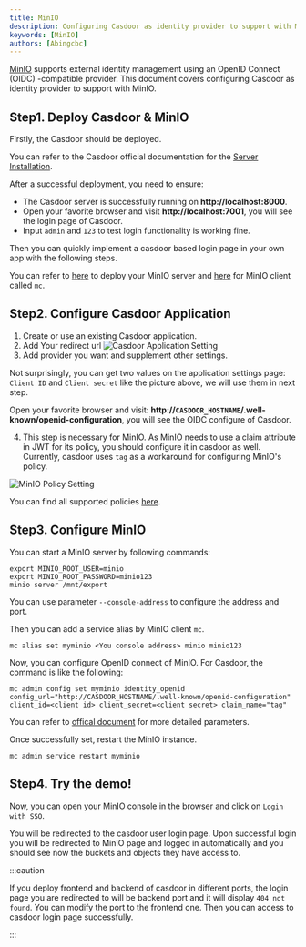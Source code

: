 ```yaml
---
title: MinIO
description: Configuring Casdoor as identity provider to support with MinIO
keywords: [MinIO]
authors: [Abingcbc]
---
```


[MinIO](https://github.com/minio/minio) supports external identity management using an OpenID Connect (OIDC) -compatible provider. This document covers configuring Casdoor as identity provider to support with MinIO.

## Step1. Deploy Casdoor & MinIO

Firstly, the Casdoor should be deployed. 

You can refer to the Casdoor official documentation for the [Server Installation](/docs/basic/server-installation).

After a successful deployment, you need to ensure:

- The Casdoor server is successfully running on **http://localhost:8000**.
- Open your favorite browser and visit **http://localhost:7001**, you will see the login page of Casdoor.
- Input `admin` and `123` to test login functionality is working fine.

Then you can quickly implement a casdoor based login page in your own app with the following steps.

You can refer to [here](https://github.com/minio/minio#minio-quickstart-guide) to deploy your MinIO server and [here](https://docs.min.io/minio/baremetal/reference/minio-mc.html#install-mc) for MinIO client called `mc`.

## Step2. Configure Casdoor Application

1. Create or use an existing Casdoor application.
2. Add Your redirect url
![Casdoor Application Setting](/img/integration/appsetting_spring_security.png)
3. Add provider you want and supplement other settings.

Not surprisingly, you can get two values ​​on the application settings page: `Client ID` and `Client secret` like the picture above, we will use them in next step.

Open your favorite browser and visit: **http://`CASDOOR_HOSTNAME`/.well-known/openid-configuration**, you will see the OIDC configure of Casdoor.

4. This step is necessary for MinIO. As MinIO needs to use a claim attribute in JWT for its policy, you should configure it in casdoor as well. Currently, casdoor uses `tag` as a workaround for configuring MinIO's policy.

![MinIO Policy Setting](/img/integration/go/minio/minio_policy.png)

You can find all supported policies [here](https://docs.min.io/minio/baremetal/security/minio-identity-management/policy-based-access-control.html#minio-policy).

## Step3. Configure MinIO

You can start a MinIO server by following commands:

```shell
export MINIO_ROOT_USER=minio
export MINIO_ROOT_PASSWORD=minio123
minio server /mnt/export
```

You can use parameter `--console-address` to configure the address and port.

Then you can add a service alias by MinIO client `mc`.

```
mc alias set myminio <You console address> minio minio123
```

Now, you can configure OpenID connect of MinIO. For Casdoor, the command is like the following:

```
mc admin config set myminio identity_openid config_url="http://CASDOOR_HOSTNAME/.well-known/openid-configuration" client_id=<client id> client_secret=<client secret> claim_name="tag"
```

You can refer to [offical document](https://docs.min.io/minio/baremetal/reference/minio-server/minio-server.html#openid-identity-management) for more detailed parameters.

Once successfully set, restart the MinIO instance.

```
mc admin service restart myminio
```

## Step4. Try the demo!

Now, you can open your MinIO console in the browser and click on `Login with SSO`. 

You will be redirected to the casdoor user login page. Upon successful login you will be redirected to MinIO page and logged in automatically and you should see now the buckets and objects they have access to.

:::caution

If you deploy frontend and backend of casdoor in different ports, the login page you are redirected to will be backend port and it will display `404 not found`. You can modify the port to the frontend one. Then you can access to casdoor login page successfully.

:::
